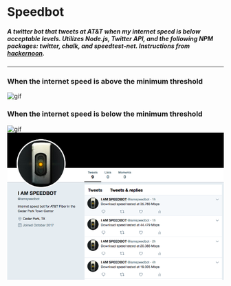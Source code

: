 # Speedbot
##### A twitter bot that tweets at AT&T when my internet speed is below acceptable levels.  Utilizes Node.js, Twitter API, and the following NPM packages: twitter, chalk, and speedtest-net. Instructions from [hackernoon](https://hackernoon.com/create-a-simple-twitter-bot-with-node-js-5b14eb006c08).
---
### When the internet speed is **above** the minimum threshold
![gif](./images/speedAbovePar.gif)

### When the internet speed is **below** the minimum threshold
![gif](./images/speedBelowPar.gif)
![screenshot](./images/twitterScreenshot.png)

